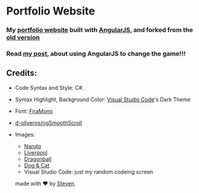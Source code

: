 # Portfolio Website 

### My [portfolio website](https://iamstevendao.github.io/portfolio/) built with [AngularJS](https://angularjs.org/), and forked from the [old version](https://github.com/iamstevendao/portfolio-html)

### Read [my post](https://iamstevendao.github.io/blog/posts/general/2017/09/27/angularize-portfolio.html), about using AngularJS to change the game!!!

## Credits:
- Code Syntax and Style: C#.
- Syntax Highlight, Background Color: [Visual Studio Code](https://code.visualstudio.com/)'s Dark Theme
- Font: [FiraMono](https://github.com/mozilla/Fira)
- [d-oliveros/ngSmoothScroll](https://github.com/d-oliveros/ngSmoothScroll)

- Images:
  - [Naruto](https://images8.alphacoders.com/744/thumb-1920-744721.png)
  - [Liverpool](https://wallpaperscraft.com/image/liverpool_uefa_evrofinal_england_cup_27760_1920x1080.jpg)
  - [Dragonball](https://i.ytimg.com/vi/Qd54ZrSkIw0/maxresdefault.jpg)
  - [Dog & Cat](https://media.giphy.com/media/TaCY4UYKW6PLy/giphy.gif)
  - Visual Studio Code: just my random codeing screen

  made with &#x2764; by [Steven](https://github.com/iamstevendao).
